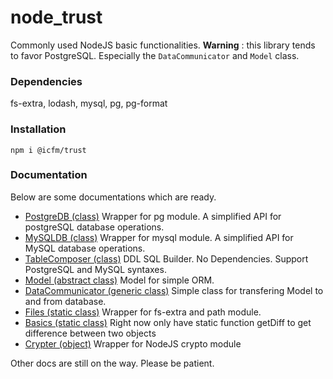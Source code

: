 # node_trust
Commonly used NodeJS basic functionalities. **Warning** : this library tends to favor PostgreSQL. Especially the `DataCommunicator` and `Model` class.

### Dependencies
fs-extra, lodash, mysql, pg, pg-format

### Installation
`npm i @icfm/trust`

### Documentation
Below are some documentations which are ready.
- [PostgreDB (class)](https://github.com/fandisus/node_trust/blob/master/src/PostgreDB.md "PostgreDB (class)") Wrapper for pg module. A simplified API for postgreSQL database operations.
- [MySQLDB (class)](https://github.com/fandisus/node_trust/blob/master/src/MySQLDB.md "MySQLDB (class)") Wrapper for mysql module. A simplified API for MySQL database operations.
- [TableComposer (class)](https://github.com/fandisus/node_trust/blob/master/src/TableComposer.md "TableComposer (class)") DDL SQL Builder. No Dependencies. Support PostgreSQL and MySQL syntaxes.
- [Model (abstract class)](https://github.com/fandisus/node_trust/blob/master/src/Model.md "Model (abstract class)") Model for simple ORM.
- [DataCommunicator (generic class)](https://github.com/fandisus/node_trust/blob/master/src/DataCommunicator.md "DataCommunicator (generic class)") Simple class for transfering Model to and from database. 
- [Files (static class)](https://github.com/fandisus/node_trust/blob/master/src/Files.md "Files (class)") Wrapper for fs-extra and path module.
- [Basics (static class)](https://github.com/fandisus/node_trust/blob/master/src/Basics.md "Basics (class)") Right now only have static function getDiff to get difference between two objects
- [Crypter (object)](https://github.com/fandisus/node_trust/blob/master/src/Crypter.md "Crypter (object)") Wrapper for NodeJS crypto module

Other docs are still on the way. Please be patient.